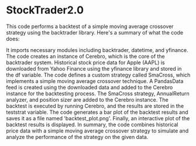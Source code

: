 # StockTrader2.0
This code performs a backtest of a simple moving average crossover strategy using the backtrader library. Here's a summary of what the code does:

It imports necessary modules including backtrader, datetime, and yfinance.
The code creates an instance of Cerebro, which is the core of the backtrader system.
Historical stock price data for Apple (AAPL) is downloaded from Yahoo Finance using the yfinance library and stored in the df variable.
The code defines a custom strategy called SmaCross, which implements a simple moving average crossover technique.
A PandasData feed is created using the downloaded data and added to the Cerebro instance for the backtesting process.
The SmaCross strategy, AnnualReturn analyzer, and position sizer are added to the Cerebro instance.
The backtest is executed by running Cerebro, and the results are stored in the teststrat variable.
The code generates a bar plot of the backtest results and saves it as a file named 'backtest_plot.png'.
Finally, an interactive plot of the backtest results is displayed.
In summary, the code combines historical price data with a simple moving average crossover strategy to simulate and analyze the performance of the strategy on the given data.
